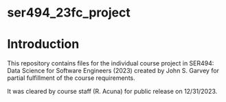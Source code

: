 # ser494_23fc_project

# Introduction

This repository contains files for the individual course project in SER494: Data Science for Software Engineers (2023) created by John S. Garvey for partial fulfillment of the course requirements.

It was cleared by course staff (R. Acuna) for public release on 12/31/2023.
